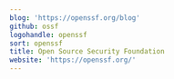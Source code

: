 ```yaml
---
blog: 'https://openssf.org/blog'
github: ossf
logohandle: openssf
sort: openssf
title: Open Source Security Foundation
website: 'https://openssf.org/'
---
```


